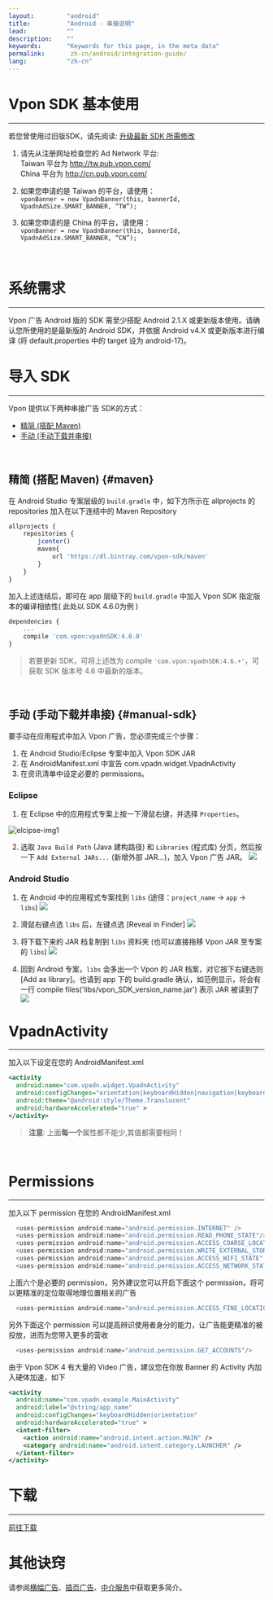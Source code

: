 ```yaml
---
layout:         "android"
title:          "Android - 串接说明"
lead:           ""
description:    ""
keywords:       "Keywords for this page, in the meta data"
permalink:       zh-cn/android/integration-guide/
lang:           "zh-cn"
---
```


# Vpon SDK 基本使用
----
若您曾使用过旧版SDK，请先阅读: [升级最新 SDK 所需修改](../../android/latest-news/update-to-SDK4_5_1+/)

1. 请先从注册网址检查您的 Ad Network 平台: <br>
Taiwan 平台为 <http://tw.pub.vpon.com/> <br>
China  平台为 <http://cn.pub.vpon.com/>

2. 如果您申请的是 Taiwan 的平台，请使用： <br>
`vponBanner = new VpadnBanner(this, bannerId, VpadnAdSize.SMART_BANNER,
“TW”);`

3. 如果您申请的是 China 的平台，请使用： <br>
`vponBanner = new VpadnBanner(this, bannerId, VpadnAdSize.SMART_BANNER,
“CN”);`
<br>


# 系统需求
-----------
Vpon 广告 Android 版的 SDK 需至少搭配 Android 2.1.X 或更新版本使用。请确认您所使用的是最新版的 Android SDK，并依据 Android v4.X 或更新版本进行编译 (将 default.properties 中的 target 设为 android-17)。

# 导入 SDK
----------

Vpon 提供以下两种串接广告 SDK的方式：

* [精简 (搭配 Maven)](#maven)<br>
* [手动 (手动下载并串接)](#manual-sdk)<br>
<br>

## 精简 (搭配 Maven) {#maven}

在 Android Studio 专案层级的 `build.gradle` 中，如下方所示在 allprojects 的 repositories 加入在以下连结中的 Maven Repository

```javascript
allprojects {
    repositories {
        jcenter()
        maven{
            url 'https://dl.bintray.com/vpon-sdk/maven'
        }
    }
}
```

加入上述连结后，即可在 app 层级下的 `build.gradle` 中加入 Vpon SDK 指定版本的编译相依性( 此处以 SDK 4.6.0为例 )

```javascript
dependencies {
    ...
    compile 'com.vpon:vpadnSDK:4.6.0'
}
```

> 若要更新 SDK，可将上述改为 compile ``'com.vpon:vpadnSDK:4.6.+'``，可获取 SDK 版本号 4.6 中最新的版本。

<br>

## 手动 (手动下载并串接) {#manual-sdk}

要手动在应用程式中加入 Vpon 广告，您必须完成三个步骤：

1. 在 Android Studio/Eclipse 专案中加入 Vpon SDK JAR
2. 在 AndroidManifest.xml 中宣告 com.vpadn.widget.VpadnActivity
3. 在资讯清单中设定必要的 permissions。

### Eclipse
1. 在 Eclipse 中的应用程式专案上按一下滑鼠右键，并选择 `Properties`。
<img src = "{{site.imgurl}}/A-sdk330-01.png" alt="elcipse-img1" class="width-400">

2. 选取 `Java Build Path` (Java 建构路径) 和 `Libraries` (程式库) 分页，然后按一下 `Add External JARs...` (新增外部 JAR...)，加入 Vpon 广告 JAR。
![]({{site.imgurl}}/A-sdk330-02.png)

### Android Studio
1. 在 Android 中的应用程式专案找到 `libs` (途径：`project_name` -> `app` -> `libs`)
![]({{site.imgurl}}/ProjectLibFolder.jpg)

2. 滑鼠右键点选 `libs` 后，左键点选 [Reveal in Finder]
![]({{site.imgurl}}/DropJarFileToLibFolder.jpg)

3. 将下载下来的 JAR 档复制到 `libs` 资料夹 (也可以直接拖移 Vpon JAR 至专案的 `libs`)
![]({{site.imgurl}}/MainInterface.jpg)

4. 回到 Android 专案，`libs` 会多出一个 Vpon 的 JAR 档案，对它按下右键选则 [Add as library]。也请到 app 下的 build.gradle 确认，如范例显示，将会有一行 compile files('libs/vpon_SDK_version_name.jar') 表示 JAR 被读到了
![]({{site.imgurl}}/ModifyBuildGradle.jpg)

# VpadnActivity
---
加入以下设定在您的 AndroidManifest.xml

```xml
<activity
  android:name="com.vpadn.widget.VpadnActivity"
  android:configChanges="orientation|keyboardHidden|navigation|keyboard|screenLayout|uiMode|screenSize|smallestScreenSize"
  android:theme="@android:style/Theme.Translucent"
  android:hardwareAccelerated="true" >
</activity>
```

> **注意**: 上面**每一个**属性都不能少,其值都需要相同！

<br>

# Permissions
---
加入以下 permission 在您的 AndroidManifest.xml

```java
  <uses-permission android:name="android.permission.INTERNET" />
  <uses-permission android:name="android.permission.READ_PHONE_STATE"/>
  <uses-permission android:name="android.permission.ACCESS_COARSE_LOCATION"/>
  <uses-permission android:name="android.permission.WRITE_EXTERNAL_STORAGE" />
  <uses-permission android:name="android.permission.ACCESS_WIFI_STATE" />
  <uses-permission android:name="android.permission.ACCESS_NETWORK_STATE"/>
```
上面六个是必要的 permission，另外建议您可以开启下面这个 permission，将可以更精准的定位取得地理位置相关的广告


```java
  <uses-permission android:name="android.permission.ACCESS_FINE_LOCATION"/>
```
另外下面这个 permission 可以提高辨识使用者身分的能力，让广告能更精准的被投放，进而为您带入更多的营收


```java
  <uses-permission android:name="android.permission.GET_ACCOUNTS"/>
```

由于 Vpon SDK 4 有大量的 Video 广告，建议您在你放 Banner 的 Activity 内加入硬体加速，如下


```xml
<activity
  android:name="com.vpadn.example.MainActivity"
  android:label="@string/app_name"
  android:configChanges="keyboardHidden|orientation"
  android:hardwareAccelerated="true" >
  <intent-filter>
    <action android:name="android.intent.action.MAIN" />
    <category android:name="android.intent.category.LAUNCHER" />
  </intent-filter>
</activity>
```

# 下载
---
[前往下载](../download)


# 其他诀窍
请参阅[横幅广告](../banner)、[插页广告](../Interstitial)、[中介服务](../mediation)中获取更多简介。

